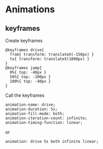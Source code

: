 # Animations

## keyframes
Create keyframes
```
@keyframes drive{
  from{ transform: translateX(-150px) }
  to{ transform: translateX(1800px) }
}
@keyframes jump{
  0%{ top: -40px }
  50%{ top: -100px }
  100%{ top: -40px }
}
```
Call the keyframes
```
animation-name: drive;
animation-duration: 5s;
animation-fill-mode: both;
animation-iteration-count: infinite;
animation-timing-function: linear;
```
or
```
animation: drive 5s both infinite linear;
```